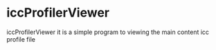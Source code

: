 # iccProfilerViewer

iccProfilerViewer it is a simple program to  viewing the main content icc profile file
